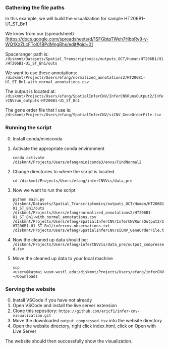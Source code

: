### Gathering the file paths

In this example, we will build the visualization for sample HT206B1-U1_ST_Bn1

We know from our (spreadsheet)[https://docs.google.com/spreadsheets/d/1SFGbtpTWeh7HbpRy9-y-WQ1XzZLcFTol01BPdMngBhs/edit#gid=0]

Spaceranger path is:
`/diskmnt/Datasets/Spatial_Transcriptomics/outputs_OCT/Human/HT206B1/H1/HT206B1-U1_ST_Bn1/outs`

We want to use these annotations:
`/diskmnt/Projects/Users/efang/normalized_annotations2/HT206B1-U1_ST_Bn1-with_normal_annotations.csv`

The output is located at:
`/diskmnt/Projects/Users/efang/SpatialInferCNV/InferCNVRunsOutput2/InferCNVrun_outputs-HT206B1-U1_ST_Bn1`

The gene order file that I use is:
`/diskmnt/Projects/Users/efang/SpatialInferCNV/siCNV_GeneOrderFile.tsv`

### Running the script

0. Install conda/miniconda

1. Activate the appropriate conda environment

   ```
   conda activate /diskmnt/Projects/Users/efang/miniconda3/envs/FindNormal2
   ```

2. Change directories to where the script is located

   ```
   cd /diskmnt/Projects/Users/efang/inferCNVVis/data_pre
   ```

3. Now we want to run the script

   ```
   python main.py /diskmnt/Datasets/Spatial_Transcriptomics/outputs_OCT/Human/HT206B1/H1/HT206B1-U1_ST_Bn1/outs /diskmnt/Projects/Users/efang/normalized_annotations2/HT206B1-U1_ST_Bn1-with_normal_annotations.csv /diskmnt/Projects/Users/efang/SpatialInferCNV/InferCNVRunsOutput2/InferCNVrun_outputs-HT206B1-U1_ST_Bn1/infercnv.observations.txt /diskmnt/Projects/Users/efang/SpatialInferCNV/siCNV_GeneOrderFile.tsv
   ```

4. Now the cleaned up data should be: `/diskmnt/Projects/Users/efang/inferCNVVis/data_pre/output_compressed.tsv`

5. Move the cleaned up data to your local machine
   ```
   scp <user>@katmai.wusm.wustl.edu:/diskmnt/Projects/Users/efang/inferCNVVis/data_pre/output_compressed.tsv ~/Downloads
   ```

### Serving the website

0. Install VSCode if you have not already
1. Open VSCode and install the live server extension
2. Clone this repository: `https://github.com/ericf1/infer-cnv-visualization.git`
3. Move the downloaded `output_compressed.tsv` into the website directory
4. Open the website directory, right click index.html, click on Open with Live Server

The website should then successfully show the visualization.
